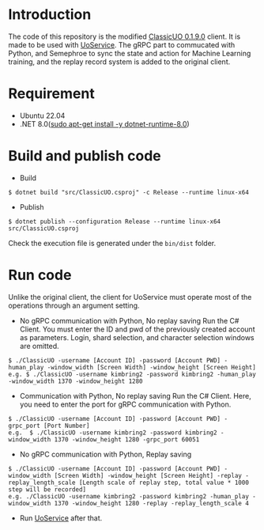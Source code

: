 # Introduction
The code of this repository is the modified [ClassicUO 0.1.9.0](https://github.com/ClassicUO/ClassicUO/tree/0.1.9.0) client. It is made to be used with [UoService](https://github.com/kimbring2/uoservice). The gRPC part to commucated with Python, and Semephroe to sync the state and action for Machine Learning training, and the replay record system is added to the original client.

# Requirement
- Ubuntu 22.04
- .NET 8.0([sudo apt-get install -y dotnet-runtime-8.0](https://learn.microsoft.com/en-us/dotnet/core/install/linux-ubuntu-2204))

# Build and publish code
- Build
```
$ dotnet build "src/ClassicUO.csproj" -c Release --runtime linux-x64
```

- Publish
```
$ dotnet publish --configuration Release --runtime linux-x64 src/ClassicUO.csproj
```

Check the execution file is generated under the ```bin/dist``` folder.

# Run code
Unlike the original client, the client for UoService must operate most of the operations through an argument setting.

- No gRPC communication with Python, No replay saving
Run the C# Client. You must enter the ID and pwd of the previously created account as parameters. Login, shard selection, and character selection windows are omitted.
```
$ ./ClassicUO -username [Account ID] -password [Account PWD] -human_play -window_width [Screen Width] -window_height [Screen Height]
e.g. $ ./ClassicUO -username kimbring2 -password kimbring2 -human_play -window_width 1370 -window_height 1280
```

- Communication with Python, No replay saving
Run the C# Client. Here, you need to enter the port for gRPC communication with Python.
```
$ ./ClassicUO -username [Account ID] -password [Account PWD] -grpc_port [Port Number]
e.g.  $ ./ClassicUO -username kimbring2 -password kimbring2 -window_width 1370 -window_height 1280 -grpc_port 60051
```

- No gRPC communication with Python, Replay saving
```
$ ./ClassicUO -username [Account ID] -password [Account PWD] -window_width [Screen Width] -window_height [Screen Height] -replay -replay_length_scale [Length scale of replay step, total value * 1000 step will be recorded]
e.g. ./ClassicUO -username kimbring2 -password kimbring2 -human_play -window_width 1370 -window_height 1280 -replay -replay_length_scale 4
```

- Run [UoService](https://github.com/kimbring2/uoservice/blob/main/README.md#run-an-agent) after that.
